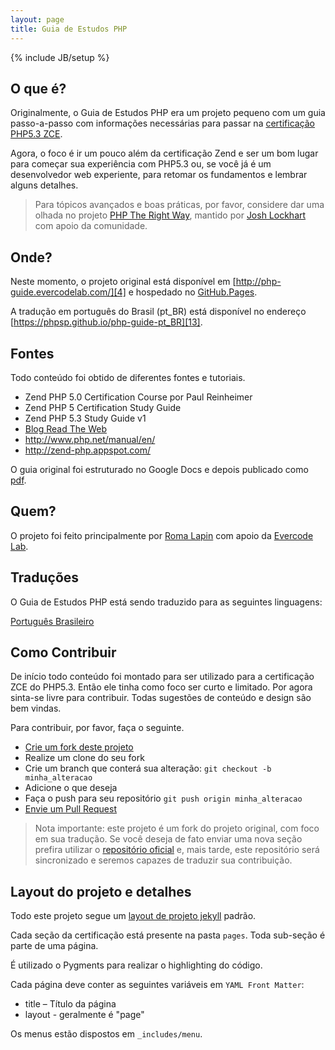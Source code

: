 ```yaml
---
layout: page
title: Guia de Estudos PHP
---
```

{% include JB/setup %}

## O que é?

Originalmente, o Guia de Estudos PHP era um projeto pequeno com um guia passo-a-passo
com informações necessárias para passar na [certificação PHP5.3 ZCE][1].

Agora, o foco é ir um pouco além da certificação Zend e ser um bom lugar para
começar sua experiência com PHP5.3 ou, se você já é um desenvolvedor web experiente,
para retomar os fundamentos e lembrar alguns detalhes.

>Para tópicos avançados e boas práticas, por favor, considere dar uma olhada
>no projeto [PHP The Right Way][2], mantido por [Josh Lockhart][3] com apoio da comunidade.

## Onde?

Neste momento, o projeto original está disponível em [http://php-guide.evercodelab.com/][4] e
hospedado no [GitHub.Pages](http://pages.github.com).

A tradução em português do Brasil (pt_BR) está disponível no endereço [https://phpsp.github.io/php-guide-pt_BR][13].

## Fontes

Todo conteúdo foi obtido de diferentes fontes e tutoriais.

* Zend PHP 5.0 Certification Course por Paul Reinheimer
* Zend PHP 5 Certification Study Guide
* Zend PHP 5.3 Study Guide v1
* [Blog Read The Web][5]
* <http://www.php.net/manual/en/>
* <http://zend-php.appspot.com/>

O guia original foi estruturado no Google Docs e depois publicado como [pdf][6].

## Quem?

O projeto foi feito principalmente por [Roma Lapin][7] com apoio da [Evercode Lab][8].

## Traduções
O Guia de Estudos PHP está sendo traduzido para as seguintes linguagens:

[Português Brasileiro][12]

## Como Contribuir

De início todo conteúdo foi montado para ser utilizado para a certificação ZCE do PHP5.3. Então
ele tinha como foco ser curto e limitado. Por agora sinta-se livre para contribuir.
Todas sugestões de conteúdo e design são bem vindas.

Para contribuir, por favor, faça o seguinte.

* [Crie um fork deste projeto][9]
* Realize um clone do seu fork
* Crie um branch que conterá sua alteração: `git checkout -b minha_alteracao`
* Adicione o que deseja
* Faça o push para seu repositório `git push origin minha_alteracao`
* [Envie um Pull Request][10]

>Nota importante: este projeto é um fork do projeto original, com foco em sua tradução.
> Se você deseja de fato enviar uma nova seção prefira utilizar o [repositório oficial][12]
>e, mais tarde, este repositório será sincronizado e seremos capazes de traduzir sua contribuição.

## Layout do projeto e detalhes

Todo este projeto segue um [layout de projeto jekyll][11] padrão.

Cada seção da certificação está presente na pasta `pages`. Toda sub-seção é
parte de uma página.

É utilizado o Pygments para realizar o highlighting do código.

Cada página deve conter as seguintes variáveis em `YAML Front Matter`:

* title – Título da página
* layout - geralmente é "page"

Os menus estão dispostos em `_includes/menu`.

[1]: http://www.zend.com/en/services/certification/php-5-certification/ "PHP5.3 ZCE certification"
[2]: http://www.phptherightway.com/ "PHP The Right Way"
[3]: https://github.com/codeguy
[4]: http://php-guide.evercodelab.com/ "http://php-guide.evercodelab.com/"
[5]: http://readtheweb.info/index.php?s=Zend+PHP+5+Certification+Exam&submit=Go
[6]: http://victimofbabylon.com/zce-php-53-study-guide
[7]: https://github.com/memphys
[8]: http://www.evercodelab.com/
[9]: http://help.github.com/fork-a-repo/
[10]: http://help.github.com/send-pull-requests/
[11]: http://jekyllrb.com/docs/usage/
[12]: https://github.com/EvercodeLab/php-guide
[13]: https://phpsp.github.io/php-guide-pt_BR
